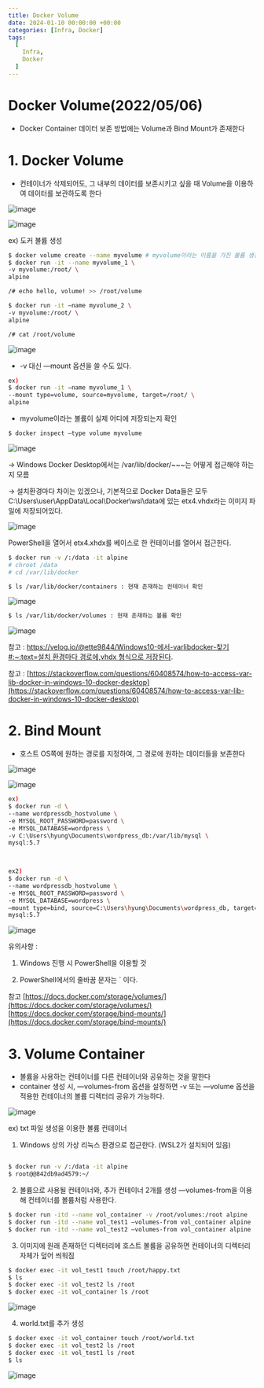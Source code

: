 ```yaml
---
title: Docker Volume
date: 2024-01-10 00:00:00 +00:00
categories: [Infra, Docker]
tags:
  [
    Infra,
    Docker
  ]
---
```



# Docker Volume(2022/05/06)

- Docker Container 데이터 보존 방법에는 Volume과 Bind Mount가 존재한다

# 1. Docker Volume

- 컨테이너가 삭제되어도, 그 내부의 데이터를 보존시키고 싶을 때 Volume을 이용하여 데이터를 보관하도록 한다

![image](https://user-images.githubusercontent.com/12759500/229355979-248d03f9-c11e-42a5-a3d1-23b33dc2bb82.png)

![image](https://user-images.githubusercontent.com/12759500/229355985-491cd9ff-865b-4e0e-8da0-4711cab515ba.png)

ex) 도커 볼륨 생성

```bash
$ docker volume create --name myvolume # myvolume이라는 이름을 가진 볼륨 생성
$ docker run -it --name myvolume_1 \
-v myvolume:/root/ \
alpine
```

```bash
/# echo hello, volume! >> /root/volume
```

```bash
$ docker run -it —name myvolume_2 \
-v myvolume:/root/ \
alpine
```

```bash
/# cat /root/volume
```

![image](https://user-images.githubusercontent.com/12759500/229356004-4059c350-f3a6-4702-84c0-a44ed48a83d8.png)

- -v 대신 —mount 옵션을 쓸 수도 있다.

```bash
ex)
$ docker run -it —name myvolume_1 \
--mount type=volume, source=myvolume, target=/root/ \
alpine
```

- myvolume이라는 볼륨이 실제 어디에 저장되는지 확인

```bash
$ docker inspect —type volume myvolume
```

![image](https://user-images.githubusercontent.com/12759500/229356015-9dabc70e-2306-4e63-af2b-6d46b9f617a5.png)

→ Windows Docker Desktop에서는 /var/lib/docker/~~~는 어떻게 접근해야 하는지 모름

→ 설치환경마다 차이는 있겠으나, 기본적으로 Docker Data들은 모두
C:\Users\user\AppData\Local\Docker\wsl\data에 있는 etx4.vhdx라는 이미지 파일에 저장되어있다.

![image](https://user-images.githubusercontent.com/12759500/229356033-7ad46094-7786-4658-a058-3d5ab3204e92.png)

PowerShell을 열어서 etx4.xhdx를 베이스로 한 컨테이너를 열어서 접근한다.

```bash
$ docker run -v /:/data -it alpine
# chroot /data
# cd /var/lib/docker
```

```bash
$ ls /var/lib/docker/containers : 현재 존재하는 컨테이너 확인
```

![image](https://user-images.githubusercontent.com/12759500/229356039-a13e62f7-d1c3-4527-a9ed-574bfcda4559.png)

```bash
$ ls /var/lib/docker/volumes : 현재 존재하는 볼륨 확인
```

![image](https://user-images.githubusercontent.com/12759500/229356045-463297ee-70c0-4353-9f81-39a53c550cff.png)

참고 : [https://velog.io/@ette9844/Windows10-에서-varlibdocker-찾기#:~:text=설치 환경마다 경로에,vhdx 형식으로 저장된다](https://velog.io/@ette9844/Windows10-%EC%97%90%EC%84%9C-varlibdocker-%EC%B0%BE%EA%B8%B0#:~:text=%EC%84%A4%EC%B9%98%20%ED%99%98%EA%B2%BD%EB%A7%88%EB%8B%A4%20%EA%B2%BD%EB%A1%9C%EC%97%90,vhdx%20%ED%98%95%EC%8B%9D%EC%9C%BC%EB%A1%9C%20%EC%A0%80%EC%9E%A5%EB%90%9C%EB%8B%A4).

참고 : [https://stackoverflow.com/questions/60408574/how-to-access-var-lib-docker-in-windows-10-docker-desktop](https://stackoverflow.com/questions/60408574/how-to-access-var-lib-docker-in-windows-10-docker-desktop)

# 2. Bind Mount

- 호스트 OS쪽에 원하는 경로를 지정하여, 그 경로에 원하는 데이터들을 보존한다

![image](https://user-images.githubusercontent.com/12759500/229356060-ec078cac-be1d-4ae9-b03d-ac0e871a2af2.png)

![image](https://user-images.githubusercontent.com/12759500/229356067-8dfa5874-c16b-43c1-bfb8-727b42be2805.png)

```bash
ex)
$ docker run -d \
--name wordpressdb_hostvolume \
-e MYSQL_ROOT_PASSWORD=password \
-e MYSQL_DATABASE=wordpress \
-v C:\Users\hyung\Documents\wordpress_db:/var/lib/mysql \
mysql:5.7

 
```

```bash
ex2)
$ docker run -d \
--name wordpressdb_hostvolume \
-e MYSQL_ROOT_PASSWORD=password \
-e MYSQL_DATABASE=wordpress \
—mount type=bind, source=C:\Users\hyung\Documents\wordpress_db, target=/var/lib/mysql \
mysql:5.7
```

![image](https://user-images.githubusercontent.com/12759500/229356087-b49d9654-000f-435b-a234-fc1be0e937b3.png)

유의사항 : 

1) Windows 진행 시 PowerShell을 이용할 것

2) PowerShell에서의 줄바꿈 문자는 ` 이다.

참고
[https://docs.docker.com/storage/volumes/](https://docs.docker.com/storage/volumes/)
[https://docs.docker.com/storage/bind-mounts/](https://docs.docker.com/storage/bind-mounts/)

# 3. Volume Container

- 볼륨을 사용하는 컨테이너를 다른 컨테이너와 공유하는 것을 말한다
- container 생성 시, —volumes-from 옵션을 설정하면 -v 또는 —volume 옵션을 적용한 컨테이너의 볼륨 디렉터리 공유가 가능하다.

![image](https://user-images.githubusercontent.com/12759500/229356095-3908f360-d470-44c7-a172-29eaf7793654.png)

ex) txt 파일 생성을 이용한 볼륨 컨테이너 

1) Windows 상의 가상 리눅스 환경으로 접근한다. (WSL2가 설치되어 있음)

```bash

$ docker run -v /:/data -it alpine
$ root@@842db9ad4579:~/                                                                                                                                                                      
```

2) 볼륨으로 사용될 컨테이너와, 추가 컨테이너 2개를 생성
—volumes-from을 이용해 컨테이너를 볼륨처럼 사용한다.

```bash
$ docker run -itd --name vol_container -v /root/volumes:/root alpine
$ docker run -itd --name vol_test1 —volumes-from vol_container alpine
$ docker run -itd --name vol_test2 —volumes-from vol_container alpine
```

3) 이미지에 원래 존재하던 디렉터리에 
호스트 볼륨을 공유하면 컨테이너의 디렉터리 자체가 덮어 씌워짐

```bash
$ docker exec -it vol_test1 touch /root/happy.txt
$ ls
$ docker exec -it vol_test2 ls /root
$ docker exec -it vol_container ls /root
```

![image](https://user-images.githubusercontent.com/12759500/229356104-79ff145c-6a78-4953-bcb3-44f979242314.png)

4) world.txt를 추가 생성

```bash
$ docker exec -it vol_container touch /root/world.txt
$ docker exec -it vol_test2 ls /root
$ docker exec -it vol_test1 ls /root
$ ls
```

![image](https://user-images.githubusercontent.com/12759500/229356108-6ad8e5d4-6fc2-4023-8663-8acab83bef75.png)



